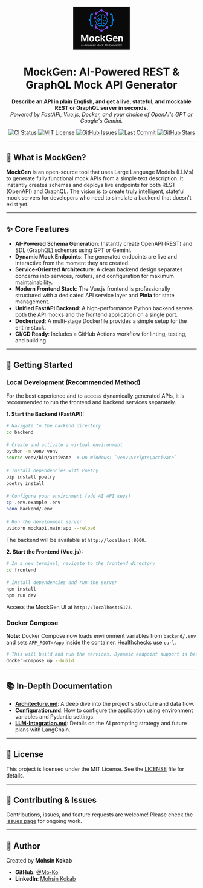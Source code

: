 <p align="center">
  <img src="./docs/mockgen-logo.png" alt="MockGen Logo" width="150"/>
</p>
<h1 align="center">MockGen: AI-Powered REST & GraphQL Mock API Generator</h1>

<p align="center">
  <b>Describe an API in plain English, and get a live, stateful, and mockable REST or GraphQL server in seconds.</b>
  <br>
  <i>Powered by FastAPI, Vue.js, Docker, and your choice of OpenAI's GPT or Google's Gemini.</i>
</p>

<p align="center">
  <a href="https://github.com/Mo-Ko/MockGen/actions/workflows/ci.yml"><img src="https://github.com/Mo-Ko/MockGen/actions/workflows/ci.yml/badge.svg" alt="CI Status"/></a>
  <a href="https://opensource.org/licenses/MIT"><img src="https://img.shields.io/badge/License-MIT-green.svg" alt="MIT License"/></a>
  <a href="https://github.com/Mo-Ko/MockGen/issues"><img src="https://img.shields.io/github/issues/Mo-Ko/MockGen" alt="GitHub Issues"/></a>
  <a href="https://github.com/Mo-Ko/MockGen/commits/master"><img src="https://img.shields.io/github/last-commit/Mo-Ko/MockGen" alt="Last Commit"/></a>
  <a href="https://github.com/Mo-Ko/MockGen/stargazers"><img src="https://img.shields.io/github/stars/Mo-Ko/MockGen?style=social" alt="GitHub Stars"/></a>
</p>

---

## 🚀 What is MockGen?

**MockGen** is an open-source tool that uses Large Language Models (LLMs) to generate fully functional mock APIs from a simple text description. It instantly creates schemas and deploys live endpoints for both REST (OpenAPI) and GraphQL. The vision is to create truly intelligent, stateful mock servers for developers who need to simulate a backend that doesn't exist yet.

---

## ✨ Core Features

- **AI-Powered Schema Generation**: Instantly create OpenAPI (REST) and SDL (GraphQL) schemas using GPT or Gemini.
- **Dynamic Mock Endpoints**: The generated endpoints are live and interactive from the moment they are created.
- **Service-Oriented Architecture**: A clean backend design separates concerns into services, routers, and configuration for maximum maintainability.
- **Modern Frontend Stack**: The Vue.js frontend is professionally structured with a dedicated API service layer and **Pinia** for state management.
- **Unified FastAPI Backend**: A high-performance Python backend serves both the API mocks and the frontend application on a single port.
- **Dockerized**: A multi-stage Dockerfile provides a simple setup for the entire stack.
- **CI/CD Ready**: Includes a GitHub Actions workflow for linting, testing, and building.

---

## 🏁 Getting Started

### Local Development (Recommended Method)

For the best experience and to access dynamically generated APIs, it is recommended to run the frontend and backend services separately.

**1. Start the Backend (FastAPI):**

```bash
# Navigate to the backend directory
cd backend

# Create and activate a virtual environment
python -m venv venv
source venv/bin/activate  # On Windows: `venv\Scripts\activate`

# Install dependencies with Poetry
pip install poetry
poetry install

# Configure your environment (add AI API keys)
cp .env.example .env
nano backend/.env

# Run the development server
uvicorn mockapi.main:app --reload
```

The backend will be available at `http://localhost:8000`.

**2. Start the Frontend (Vue.js):**

```bash
# In a new terminal, navigate to the frontend directory
cd frontend

# Install dependencies and run the server
npm install
npm run dev
```

Access the MockGen UI at `http://localhost:5173`.

### Docker Compose

**Note:** Docker Compose now loads environment variables from `backend/.env` and sets `APP_ROOT=/app` inside the container. Healthchecks use `curl`.

```bash
# This will build and run the services. Dynamic endpoint support is being improved.
docker-compose up --build
```

---

## 📚 In-Depth Documentation

- [**Architecture.md**](./docs/Architecture.md): A deep dive into the project's structure and data flow.
- [**Configuration.md**](./docs/Configuration.md): How to configure the application using environment variables and Pydantic settings.
- [**LLM-Integration.md**](./docs/LLM-Integration.md): Details on the AI prompting strategy and future plans with LangChain.

---

## 📝 License

This project is licensed under the MIT License. See the [LICENSE](LICENSE) file for details.

---

## 🤝 Contributing & Issues

Contributions, issues, and feature requests are welcome! Please check the [issues page](https://github.com/Mo-Ko/MockGen/issues) for ongoing work.

---

## 🙏 Author

Created by **Mohsin Kokab**

- **GitHub**: [@Mo-Ko](https://github.com/Mo-Ko)
- **LinkedIn**: [Mohsin Kokab](https://www.linkedin.com/in/kokab/)
